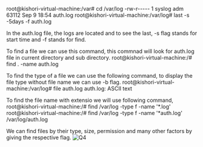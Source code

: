 root@kishori-virtual-machine:/var# cd /var/log
-rw-r-----  1 syslog            adm               63112 Sep  9 18:54 auth.log
root@kishori-virtual-machine:/var/log# last -s -5days -f auth.log

In the auth.log file, the logs are located and to see the last, -s flag stands for start time and -f stands for find. 

To find a file we can use this command, this commnad will look for auth.log file in current directory and sub directory. 
root@kishori-virtual-machine:/# find . -name auth.log

To find the type of a file we can use the following command, to display the file type without file name we can use -b flag. 
root@kishori-virtual-machine:/var/log# file auth.log
auth.log: ASCII text

To find the file name with extensio we will use following command,
root@kishori-virtual-machine:/# find /var/log -type f -name '*.log'
root@kishori-virtual-machine:/# find /var/log -type f -name '*auth.log'
/var/log/auth.log

We can find files by their type, size, permission and many other factors by giving the respective flag. 
![Q4 ](https://github.com/Kis12352/HVA/assets/67793475/bcbf2c7e-510b-4df7-b480-9b1ba0e95200)
